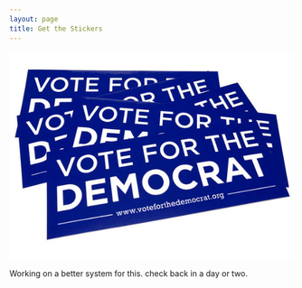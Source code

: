 ```yaml
---
layout: page
title: Get the Stickers
---
```


![a pile of five blue stickers reading "Vote for the Democrat"](/assets/images/vftd-stickers.jpg)

Working on a better system for this. check back in a day or two.